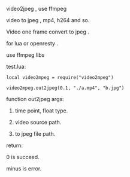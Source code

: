 video2jpeg , use ffmpeg

video to jpeg , mp4, h264 and so.

Video one frame convert to jpeg .

for lua or openresty .

use ffmpeg libs

test.lua:

	local video2mpeg = require("video2mpeg")

	video2mpeg.out2jpeg(0.1, "./a.mp4", "b.jpg")

function out2jpeg args:

1. time point, float type.

2. video source path.

3. to jpeg file path.

return:

0 is succeed.

minus is error.

